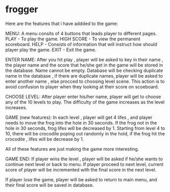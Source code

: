 # frogger

Here are the features that i have addded to the game:

MENU:
A menu consits of 4 buttons that leads player to different pages.
PLAY - To play the game.
HIGH SCORE - To view the permanent scoreboard.
HELP - Consists of information that will instruct how should player play the game.
EXIT - Exit the game.

ENTER NAME:
After you hit play , player will be asked to key in their name , the player name and the score that he/she get in the game will be stored in the database.
Name cannot be empty.
Database will be checking duplicate name in the database , if there are duplicate names, player will be asked to enter another name , else procced to choosing level scene.
This action is to avoid confusion to player when they looking at their score on scoeboard.

CHOOSE LEVEL:
After player enter his/her name, player will get to choose any of the 10 levels to play.
The difficulty of the game increases as the level increases.

GAME (new features):
In each level , player will get 4 lifes , and player needs to move the frog into the hole in 30 seconds.
If the frog not in the hole in 30 seconds, frog lifes will be decreased by 1.
Starting from level 4 to 10, there will be crocodile poping out randomly in the hold, if the frog hit the crocodile , lifes will be decrease by 1.

All of these features are just making the game more interesting.

GAME END:
If player wins the level , player will be asked if he/she wants to continue next level or back to menu.
If player proceed to next level, current score of player will be incremented with the final score in the next level.

If player lose the game, player will be asked to return to main menu, and their final score will be saved in database.
